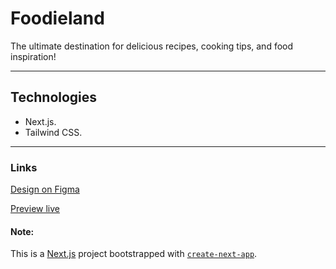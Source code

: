 # Foodieland

The ultimate destination for delicious recipes, cooking tips, and food inspiration!

---

## Technologies

- Next.js.
- Tailwind CSS.

---

### Links

[Design on Figma](https://www.figma.com/community/file/1093372331682706566)

[Preview live](https://www.foodieland-two.vercel.app)

#### Note:

This is a [Next.js](https://nextjs.org) project bootstrapped with [`create-next-app`](https://nextjs.org/docs/app/api-reference/cli/create-next-app).
